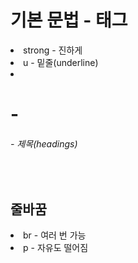 <h1>기본 문법 - 태그</h1>
<li>strong - 진하게</li>
<li>u - 밑줄(underline)</li>
<li><h1>-<h6> - 제목(headings)</li>
<br>
<h2>줄바꿈</h2>
  <li>br - 여러 번 가능</li>
  <li>p - 자유도 떨어짐</li>
